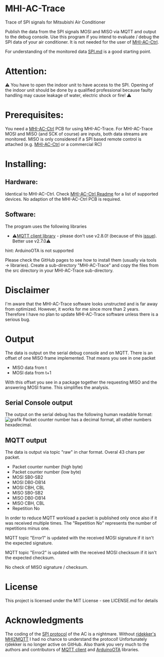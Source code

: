 # MHI-AC-Trace
Trace of SPI signals for Mitsubishi Air Conditioner

Publish the data from the SPI signals MOSI and MISO via MQTT and output to the debug console.
Use this program if you intend to evaluate / debug the SPI data of your air conditioner. It is not needed for the user of [MHI-AC-Ctrl](https://github.com/absalom-muc/MHI-AC-Ctrl).

For understanding of the monitored data [SPI.md](SPI.md) is a good starting point.


# Attention:
:warning: You have to open the indoor unit to have access to the SPI. Opening of the indoor unit should be done by 
a qualified professional because faulty handling may cause leakage of water, electric shock or fire! :warning: 

# Prerequisites:
You need a [MHI-AC-Ctrl](https://github.com/absalom-muc/MHI-AC-Ctrl) PCB for using MHI-AC-Trace. For MHI-AC-Trace MOSI and MISO (and SCK of course) are inputs, both data streams are monitored. MISO is only considered if a SPI based remote control is attached (e.g. [MHI-AC-Ctrl](https://github.com/absalom-muc/MHI-AC-Ctrl) or a commercial RC)

# Installing:

## Hardware:
Identical to MHI-AC-Ctrl. Check [MHI-AC-Ctrl Readme](https://github.com/absalom-muc/MHI-AC-Ctrl#readme) for a list of supported devices. No adaption of the MHI-AC-Ctrl PCB is required.

## Software:
The program uses the following libraries
 - :warning:[MQTT client library](https://github.com/knolleary/pubsubclient) - please don't use v2.8.0! (because of this [issue](https://github.com/knolleary/pubsubclient/issues/747)). Better use v2.7.0:warning:

hint: ArduinoOTA is not supported
 
Please check the GitHub pages to see how to install them (usually via tools -> libraries).
Create a sub-directory "MHI-AC-Trace" and copy the files from the src directory in your MHI-AC-Trace sub-directory. 

# Disclaimer
I'm aware that the MHI-AC-Trace software looks unstructed and is far away from optimized. However, it works for me since more than 2 years. Therefore I have no plan to update MHI-AC-Trace software unless there is a serious bug.

# Output
The data is output on the serial debug console and on MQTT. There is an offset of one MISO frame implemented. That means you see in one packet
- MISO data from t
- MOSI data from t+1  

With this offset you see in a package together the requesting MISO and the answering MOSI frame. This simplifies the analysis.

## Serial Console output
The output on the serial debug has the following human readable format:
![grafik](https://user-images.githubusercontent.com/23119513/144749861-37737193-d97d-4df1-82bb-e8b506a4555b.png)
Packet counter number has a decimal format, all other numbers hexadecimal.

## MQTT output
The data is output via topic "raw" in char format. Overal 43 chars per packet.
- Packet counter number (high byte)
- Packet counter number (low byte)
- MOSI SB0-SB2
- MOSI DB0-DB14
- MOSI CBH, CBL
- MISO SB0-SB2
- MISO DB0-DB14
- MISO CBH, CBL
- Repetition No

In order to reduce MQTT workload a packet is published only once also if it was received multiple times. The "Repetition No" represents the number of repetitions minus one.

MQTT topic "Error1" is updated with the received MOSI signature if it isn't the expected signature.

MQTT topic "Error2" is updated with the received MOSI checksum if it isn't the expected checksum.

No check of MISO signature / checksum.

# License
This project is licensed under the MIT License - see LICENSE.md for details

# Acknowledgments
The coding of the [SPI protocol](SPI.md) of the AC is a nightmare. Without [rjdekker's MHI2MQTT](https://github.com/rjdekker/MHI2MQTT) I had no chance to understand the protocol! Unfortunately rjdekker is no longer active on GitHub. Also thank you very much to the authors and contributors of [MQTT client](https://github.com/knolleary/pubsubclient) and [ArduinoOTA](https://github.com/esp8266/Arduino/tree/master/libraries/ArduinoOTA) libraries.
